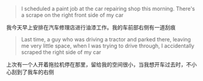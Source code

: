 > I scheduled a paint job at the car repairing shop this morning. There's a scrape on the right front side of my car

我今天早上安排在汽车修理店进行油漆工作。我的车前部右侧有一道刮痕

> Last time, a guy who was driving a tractor and parked there, leaving me very little space, when I was trying to drive through, I accidentally scraped the right side of my car


上次有一个人开着拖拉机停在那里，留给我的空间很小，当我想开车过去时，不小心刮到了我车的右侧